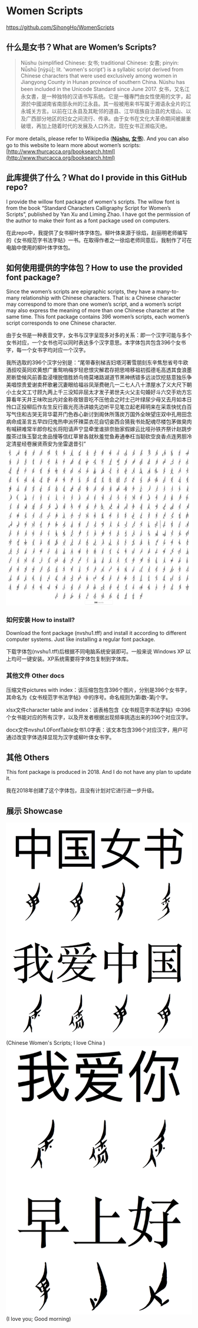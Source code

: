 # Women Scripts

https://github.com/SihongHo/WomenScripts

## 什么是女书？What are Women’s Scripts?

> Nüshu (simplified Chinese: 女书; traditional Chinese: 女書; pinyin: Nǚshū [nỳʂú]; lit. 'women's script') is a syllabic script derived from Chinese characters that were used exclusively among women in Jiangyong County in Hunan province of southern China. Nüshu has been included in the Unicode Standard since June 2017.
女书，又名江永女書，是一种独特的汉语书写系统。它是一種專門由女性使用的文字，起源於中國湖南省南部永州的江永县。其一般被用来书写属于湘语永全片的江永城关方言。以前在江永县及其毗邻的道县、江华瑶族自治县的大瑶山、以及广西部分地区的妇女之间流行、传承。由于女书在文化大革命期间被嚴重破壞，再加上随着时代的发展及人口外流，现在女书正濒临灭绝。
> 

For more details, please refer to Wikipedia (**[Nüshu](https://en.wikipedia.org/wiki/Nüshu), [女书](https://zh.wikipedia.org/wiki/女书)**). And you can also go to this website to learn more about women’s scripts: [http://www.thurcacca.org/booksearch.html](http://www.thurcacca.org/booksearch.html)

## 此库提供了什么？What do I provide in this GitHub repo?

I provide the willow font package of women's scripts. The willow font is from the book “Standard Characters Calligraphy Script for Women’s Scripts”, published by Yan Xu and Liming Zhao. I have got the permission of the author to make their font as a font package used on computers.

在此repo中，我提供了女书柳叶体字体包。柳叶体来源于徐焰，赵丽明老师编写的《女书规范字书法字帖》一书。在取得作者之一徐焰老师同意后，我制作了可在电脑中使用的柳叶体字体包。

## 如何使用提供的字体包？How to use the provided font package?

Since the women’s scripts are epigraphic scripts, they have a many-to-many relationship with Chinese characters. That is: a Chinese character may correspond to more than one women’s script, and a women’s script may also express the meaning of more than one Chinese character at the same time. This font package contains 396 women’s scripts, each women’s script corresponds to one Chinese character.

由于女书是一种表音文字，女书与汉字呈现多对多的关系：即一个汉字可能与多个女书对应，一个女书也可以同时表达多个汉字意思。本字体包共包含396个女书字，每一个女书字均对应一个汉字。

我所选取的396个汉字分别是：“尾带春别梯吉妇塔河著雪朋刻东辛焦愁省号牛欧酒叔咬英同欢黄想广重鸳响梅岁轻悲恨灾解君存把思啼移祖初孤德毛高透其食浪墨房断垫候风前善盈浸埋脱借胜娇鸟倚莫堵路湖道节黑神绣错多远淡饮挖慈意独乐争美唱惊贵爱谢卖杯歌暑沉妻眼给福谷凤渐费毑几一二七人八十漂屋水了义大尺下朝小土女文工寸顾九两上千三没知非屈太才发子弟世夫火父主句婚好斗六交手劝方忘算看年天井王味吹出内对金称夜银音吃不压他会之时士己叶绿尿少母又去月如本日怜口正投柳后作左生反行眉光亮汤讲娘先边听平见笔立起老拜明来在采乖快忧白百写气住和古哭无背华葛开门色吞心新讨到阁休所落炭万国外全映望庄双中孔用田念病命成圣言五早四归鬼热申派怀辣菜衣花自切妾西合猜我书处配魂尽楼包茅做臭肉有喊耕难常半郎你松长将阳请声宁显牵里谁排奈胎家假嫁云比哑孙铁齐祭计赵跳步腹茶过珠玉娶北舍品慢等信红草冒各就秋羞觉鱼寿通奉枉当聪砍空良香点连男胆冷定清星经卷展贤燕安为坐雷退昔引”
![image](picture/3.png)
### 如何安装 How to install?

Download the font package (nvshu1.tff) and install it according to different computer systems. Just like installing a regular font package.

下载字体包(nvshu1.tff)后根据不同电脑系统安装即可。一般来说 Windows XP 以上均可一键安装。XP系统需要将字体包复制到字体库。

### 其他文件 Other docs

压缩文件pictures with index：该压缩包包含396个图片，分别是396个女书字，其命名为《女书规范字书法字帖》中的序号。命名规则为第i数-第j个字。

xlsx文件character table and index：该表格包含《女书规范字书法字帖》中396个女书能对应的所有汉字，以及开发者根据出现频率挑选出来的396个对应汉字。

docx文件nvshu1.0FontTable女书1.0字表：该文本包含396个对应汉字，用户可通过改变字体选择显现为汉字或柳叶体女书字。

## 其他 Others

This font package is produced in 2018. And I do not have any plan to update it.

我在2018年创建了这个字体包，且没有计划对它进行进一步升级。

## 展示 Showcase

![image](picture/1.png)
(Chinese Women's Scripts; I love China )
![image](picture/2.png)
(I love you; Good morning)
